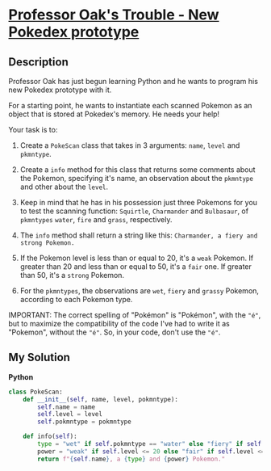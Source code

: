 # [Professor Oak's Trouble - New Pokedex prototype](https://www.codewars.com/kata/57520361f2dac757360018ce)

## Description

Professor Oak has just begun learning Python and he wants to program his new Pokedex prototype with it.

For a starting point, he wants to instantiate each scanned Pokemon as an object that is stored at Pokedex's memory. He needs your help!

Your task is to:

1. Create a `PokeScan` class that takes in 3 arguments: `name`, `level` and `pkmntype`.

2. Create a `info` method for this class that returns some comments about the Pokemon, specifying it's name, an observation about the `pkmntype` and other about the `level`.

3. Keep in mind that he has in his possession just three Pokemons for you to test the scanning function: `Squirtle`, `Charmander` and `Bulbasaur`, of `pkmntypes` `water`, `fire` and `grass`, respectively.

4. The `info` method shall return a string like this: `Charmander, a fiery and strong Pokemon.`

5. If the Pokemon level is less than or equal to 20, it's a `weak` Pokemon. If greater than 20 and less than or equal to 50, it's a `fair` one. If greater than 50, it's a `strong` Pokemon.

6. For the `pkmntypes`, the observations are `wet`, `fiery` and `grassy` Pokemon, according to each Pokemon type.

IMPORTANT: The correct spelling of "Pokémon" is "Pokémon", with the `"é"`, but to maximize the compatibility of the code I've had to write it as "Pokemon", without the `"é"`. So, in your code, don't use the `"é"`.

## My Solution

**Python**

```py
class PokeScan:
    def __init__(self, name, level, pokmntype):
        self.name = name
        self.level = level
        self.pokmntype = pokmntype

    def info(self):
        type = "wet" if self.pokmntype == "water" else "fiery" if self.pokmntype == "fire" else "grassy"
        power = "weak" if self.level <= 20 else "fair" if self.level <= 50 else "strong"
        return f"{self.name}, a {type} and {power} Pokemon."
```
